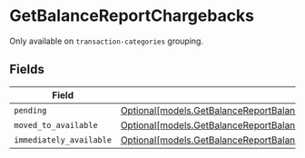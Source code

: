 # GetBalanceReportChargebacks

Only available on `transaction-categories` grouping.


## Fields

| Field                                                                                                                                                              | Type                                                                                                                                                               | Required                                                                                                                                                           | Description                                                                                                                                                        |
| ------------------------------------------------------------------------------------------------------------------------------------------------------------------ | ------------------------------------------------------------------------------------------------------------------------------------------------------------------ | ------------------------------------------------------------------------------------------------------------------------------------------------------------------ | ------------------------------------------------------------------------------------------------------------------------------------------------------------------ |
| `pending`                                                                                                                                                          | [Optional[models.GetBalanceReportBalancesResponse200ApplicationHalPlusJSONPending]](../models/getbalancereportbalancesresponse200applicationhalplusjsonpending.md) | :heavy_minus_sign:                                                                                                                                                 | N/A                                                                                                                                                                |
| `moved_to_available`                                                                                                                                               | [Optional[models.GetBalanceReportBalancesResponseMovedToAvailable]](../models/getbalancereportbalancesresponsemovedtoavailable.md)                                 | :heavy_minus_sign:                                                                                                                                                 | N/A                                                                                                                                                                |
| `immediately_available`                                                                                                                                            | [Optional[models.GetBalanceReportBalancesResponseImmediatelyAvailable]](../models/getbalancereportbalancesresponseimmediatelyavailable.md)                         | :heavy_minus_sign:                                                                                                                                                 | N/A                                                                                                                                                                |